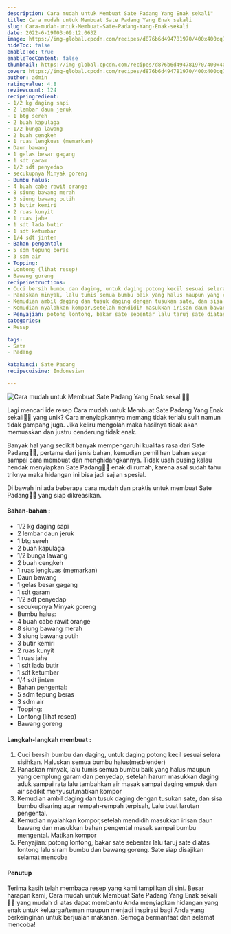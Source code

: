 ```yaml
---
description: Cara mudah untuk Membuat Sate Padang Yang Enak sekali"
title: Cara mudah untuk Membuat Sate Padang Yang Enak sekali
slug: Cara-mudah-untuk-Membuat-Sate-Padang-Yang-Enak-sekali
date: 2022-6-19T03:09:12.063Z
image: https://img-global.cpcdn.com/recipes/d876b6d494781970/400x400cq70/photo.jpg
hideToc: false
enableToc: true
enableTocContent: false
thumbnail: https://img-global.cpcdn.com/recipes/d876b6d494781970/400x400cq70/photo.jpg
cover: https://img-global.cpcdn.com/recipes/d876b6d494781970/400x400cq70/photo.jpg
author: admin
ratingvalue: 4.8
reviewcount: 124
recipeingredient:
- 1/2 kg daging sapi
- 2 lembar daun jeruk
- 1 btg sereh
- 2 buah kapulaga
- 1/2 bunga lawang
- 2 buah cengkeh
- 1 ruas lengkuas (memarkan)
- Daun bawang
- 1 gelas besar gagang
- 1 sdt garam
- 1/2 sdt penyedap
- secukupnya Minyak goreng
- Bumbu halus:
- 4 buah cabe rawit orange
- 8 siung bawang merah
- 3 siung bawang putih
- 3 butir kemiri
- 2 ruas kunyit
- 1 ruas jahe
- 1 sdt lada butir
- 1 sdt ketumbar
- 1/4 sdt jinten
- Bahan pengental:
- 5 sdm tepung beras
- 3 sdm air
- Topping:
- Lontong (lihat resep)
- Bawang goreng
recipeinstructions:
- Cuci bersih bumbu dan daging, untuk daging potong kecil sesuai selera sisihkan. Haluskan semua bumbu halus(me:blender)
- Panaskan minyak, lalu tumis semua bumbu baik yang halus maupun yang cemplung garam dan penyedap, setelah harum masukkan daging aduk sampai rata lalu tambahkan air masak sampai daging empuk dan air sedikit menyusut.matikan kompor
- Kemudian ambil daging dan tusuk daging dengan tusukan sate, dan sisa bumbu disaring agar rempah-rempah terpisah, Lalu buat larutan pengental.
- Kemudian nyalahkan kompor,setelah mendidih masukkan irisan daun bawang dan masukkan bahan pengental masak sampai bumbu mengental. Matikan kompor
- Penyajian: potong lontong, bakar sate sebentar lalu taruj sate diatas lontong lalu siram bumbu dan bawang goreng. Sate siap disajikan selamat mencoba
categories:
- Resep

tags:
- Sate
- Padang

katakunci: Sate Padang
recipecuisine: Indonesian

---
```


![Cara mudah untuk Membuat Sate Padang Yang Enak sekali👩‍🍳](https://img-global.cpcdn.com/recipes/d876b6d494781970/400x400cq70/photo.jpg)

Lagi mencari ide resep Cara mudah untuk Membuat Sate Padang Yang Enak sekali👩‍🍳 yang unik? Cara menyiapkannya memang tidak terlalu sulit namun tidak gampang juga. Jika keliru mengolah maka hasilnya tidak akan memuaskan dan justru cenderung tidak enak.

Banyak hal yang sedikit banyak mempengaruhi kualitas rasa dari Sate Padang👩‍🍳, pertama dari jenis bahan, kemudian pemilihan bahan segar sampai cara membuat dan menghidangkannya. Tidak usah pusing kalau hendak menyiapkan Sate Padang👩‍🍳 enak di rumah, karena asal sudah tahu triknya maka hidangan ini bisa jadi sajian spesial.

Di bawah ini ada beberapa cara mudah dan praktis untuk membuat Sate Padang👩‍🍳 yang siap dikreasikan.

<!--inarticleads1-->

#### Bahan-bahan :

- 1/2 kg daging sapi
- 2 lembar daun jeruk
- 1 btg sereh
- 2 buah kapulaga
- 1/2 bunga lawang
- 2 buah cengkeh
- 1 ruas lengkuas (memarkan)
- Daun bawang
- 1 gelas besar gagang
- 1 sdt garam
- 1/2 sdt penyedap
- secukupnya Minyak goreng
- Bumbu halus:
- 4 buah cabe rawit orange
- 8 siung bawang merah
- 3 siung bawang putih
- 3 butir kemiri
- 2 ruas kunyit
- 1 ruas jahe
- 1 sdt lada butir
- 1 sdt ketumbar
- 1/4 sdt jinten
- Bahan pengental:
- 5 sdm tepung beras
- 3 sdm air
- Topping:
- Lontong (lihat resep)
- Bawang goreng

<!--inarticleads2-->

#### Langkah-langkah membuat :

1. Cuci bersih bumbu dan daging, untuk daging potong kecil sesuai selera sisihkan. Haluskan semua bumbu halus(me:blender)
1. Panaskan minyak, lalu tumis semua bumbu baik yang halus maupun yang cemplung garam dan penyedap, setelah harum masukkan daging aduk sampai rata lalu tambahkan air masak sampai daging empuk dan air sedikit menyusut.matikan kompor
1. Kemudian ambil daging dan tusuk daging dengan tusukan sate, dan sisa bumbu disaring agar rempah-rempah terpisah, Lalu buat larutan pengental.
1. Kemudian nyalahkan kompor,setelah mendidih masukkan irisan daun bawang dan masukkan bahan pengental masak sampai bumbu mengental. Matikan kompor
1. Penyajian: potong lontong, bakar sate sebentar lalu taruj sate diatas lontong lalu siram bumbu dan bawang goreng. Sate siap disajikan selamat mencoba

#### Penutup

Terima kasih telah membaca resep yang kami tampilkan di sini. Besar harapan kami, Cara mudah untuk Membuat Sate Padang Yang Enak sekali👩‍🍳 yang mudah di atas dapat membantu Anda menyiapkan hidangan yang enak untuk keluarga/teman maupun menjadi inspirasi bagi Anda yang berkeinginan untuk berjualan makanan. Semoga bermanfaat dan selamat mencoba!